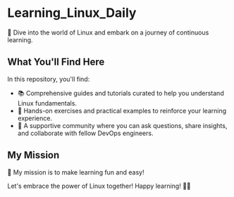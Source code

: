 # Learning_Linux_Daily
🚀 Dive into the world of Linux and embark on a journey of continuous learning.

## What You'll Find Here
In this repository, you'll find:
- 📚 Comprehensive guides and tutorials curated to help you understand Linux fundamentals.
- 🔧 Hands-on exercises and practical examples to reinforce your learning experience.
- 💬 A supportive community where you can ask questions, share insights, and collaborate with fellow DevOps engineers.

## My Mission
🌟 My mission is to make learning fun and easy!


Let's embrace the power of Linux together! Happy learning! 🌈✨
